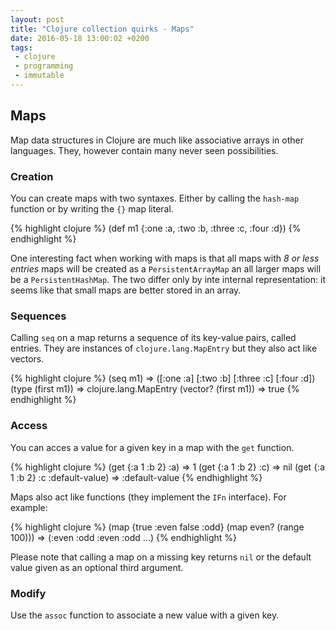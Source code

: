 ```yaml
---
layout: post
title: "Clojure collection quirks - Maps"
date: 2016-05-18 13:00:02 +0200
tags:
 - clojure
 - programming
 - immutable
---
```


## Maps

Map data structures in Clojure are much like associative arrays in other languages. They, however contain many never seen possibilities.

### Creation 

You can create maps with two syntaxes. Either by calling the `hash-map` function or by writing the `{}` map literal.

{% highlight clojure %}
(def m1 {:one :a, :two :b, :three :c, :four :d})
{% endhighlight %}

One interesting fact when working with maps is that all maps with *8 or less entries* maps will be created as a `PersistentArrayMap` an all larger maps will be a `PersistentHashMap`. The two differ only by inte internal representation: it seems like that small maps are better stored in an array.

### Sequences

Calling `seq` on a map returns a sequence of its key-value pairs, called entries. They are instances of `clojure.lang.MapEntry` but they also act like vectors.

{% highlight clojure %}
(seq m1) 
  => ([:one :a] [:two :b] [:three :c] [:four :d])
(type (first m1)) 
  => clojure.lang.MapEntry
(vector? (first m1)) 
  => true
{% endhighlight %}

### Access

You can acces a value for a given key in a map with the `get` function.

{% highlight clojure %}
(get {:a 1 :b 2} :a)
  => 1
(get {:a 1 :b 2} :c)
  => nil
(get {:a 1 :b 2} :c :default-value)
  => :default-value
{% endhighlight %}


Maps also act like functions (they implement the `IFn` interface). For example:

{% highlight clojure %}
(map {true :even false :odd} 
     (map even? 
          (range 100)))
 => (:even :odd :even :odd ...)
{% endhighlight %}

Please note that calling a map on a missing key returns `nil` or the default value given as an optional third argument.

### Modify

Use the `assoc` function to associate a new value with a given key.

